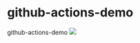# github-actions-demo
github-actions-demo
![](https://github.com/Sky-shang/github-actions-demo/workflows/.NET%20Core/badge.svg)
